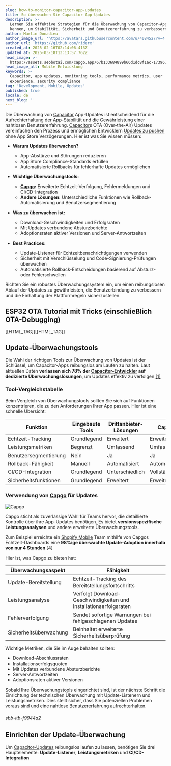 ```yaml
---
slug: how-to-monitor-capacitor-app-updates
title: So überwachen Sie Capacitor App-Updates
description: >-
  Lernen Sie effektive Strategien für die Überwachung von Capacitor-App-Updates
  kennen, um Stabilität, Sicherheit und Benutzererfahrung zu verbessern.
author: Martin Donadieu
author_image_url: 'https://avatars.githubusercontent.com/u/4084527?v=4'
author_url: 'https://github.com/riderx'
created_at: 2025-02-16T02:14:06.413Z
updated_at: 2025-03-18T13:13:57.762Z
head_image: >-
  https://assets.seobotai.com/capgo.app/67b133684899b66d1dc8f1ac-1739672065689.jpg
head_image_alt: Mobile Entwicklung
keywords: >-
  Capacitor, app updates, monitoring tools, performance metrics, user
  experience, security compliance
tag: 'Development, Mobile, Updates'
published: true
locale: de
next_blog: ''
---
```


Die Überwachung von [Capacitor](https://capacitorjs.com/) App-Updates ist entscheidend für die Aufrechterhaltung der App-Stabilität und die Gewährleistung einer nahtlosen Benutzererfahrung. [Capacitor](https://capacitorjs.com/)s OTA (Over-the-Air) Updates vereinfachen den Prozess und ermöglichen Entwicklern [Updates zu pushen](https://capgo.app/docs/plugin/cloud-mode/hybrid-update) ohne App Store Verzögerungen. Hier ist was Sie wissen müssen:

-   **Warum Updates überwachen?**
    
    -   App-Abstürze und Störungen reduzieren
    -   App Store Compliance-Standards erfüllen
    -   Automatisierte Rollbacks für fehlerhafte Updates ermöglichen
-   **Wichtige Überwachungstools:**
    
    -   **[Capgo](https://capgo.app/):** Erweiterte Echtzeit-Verfolgung, Fehlermeldungen und CI/CD-Integration
    -   **Andere Lösungen:** Unterschiedliche Funktionen wie Rollback-Automatisierung und Benutzersegmentierung
-   **Was zu überwachen ist:**
    
    -   Download-Geschwindigkeiten und Erfolgsraten
    -   Mit Updates verbundene Absturzberichte
    -   Adoptionsraten aktiver Versionen und Server-Antwortzeiten
-   **Best Practices:**
    
    -   Update-Listener für Echtzeitbenachrichtigungen verwenden
    -   Sicherheit mit Verschlüsselung und Code-Signierung-Prüfungen überwachen
    -   Automatisierte Rollback-Entscheidungen basierend auf Absturz- oder Fehlerschwellen

Richten Sie ein robustes Überwachungssystem ein, um einen reibungslosen Ablauf der Updates zu gewährleisten, die Benutzerbindung zu verbessern und die Einhaltung der Plattformregeln sicherzustellen.

## ESP32 OTA Tutorial mit Tricks (einschließlich OTA-Debugging)

[[HTML_TAG]][[HTML_TAG]]

## Update-Überwachungstools

Die Wahl der richtigen Tools zur Überwachung von Updates ist der Schlüssel, um Capacitor-Apps reibungslos am Laufen zu halten. Laut aktuellen Daten **verlassen sich 78% der [Capacitor-Entwickler](https://capgo.app/blog/capacitor-comprehensive-guide/) auf dedizierte Überwachungslösungen**, um Updates effektiv zu verfolgen [\[1\]](https://ionicio/blog/capacitor-live-updates-sdk-is-now-ga)

### Tool-Vergleichstabelle

Beim Vergleich von Überwachungstools sollten Sie sich auf Funktionen konzentrieren, die zu den Anforderungen Ihrer App passen. Hier ist eine schnelle Übersicht:

| Funktion | Eingebaute Tools | Drittanbieter-Lösungen | Capgo |
| --- | --- | --- | --- |
| Echtzeit-Tracking | Grundlegend | Erweitert | Erweitert |
| Leistungsmetriken | Begrenzt | Umfassend | Umfassend |
| Benutzersegmentierung | Nein | Ja | Ja |
| Rollback-Fähigkeit | Manuell | Automatisiert | Automatisiert |
| CI/CD-Integration | Grundlegend | Unterschiedlich | Vollständig |
| Sicherheitsfunktionen | Grundlegend | Erweitert | Erweitert |

### Verwendung von [Capgo](https://capgo.app/) für Updates

![Capgo](https://mars-images.imgix.net/seobot/screenshots/capgo.app-26aea05b7e2e737b790a9becb40f7bc5-2025-02-16.jpg?auto=compress)

Capgo sticht als zuverlässige Wahl für Teams hervor, die detaillierte Kontrolle über ihre App-Updates benötigen. Es bietet **versionsspezifische Leistungsanalysen** und andere erweiterte Überwachungstools.

Zum Beispiel erreichte ein [Shopify Mobile](https://wwwshopifycom/mobile) Team mithilfe von Capgos Echtzeit-Dashboards eine **98%ige überwachte Update-Adoption innerhalb von nur 4 Stunden** [\[4\]](https://appstudyraidcom/en/read/11146/345615/using-tools-for-performance-monitoring)

Hier ist, was Capgo zu bieten hat:

| Überwachungsaspekt | Fähigkeit |
| --- | --- |
| Update-Bereitstellung | Echtzeit-Tracking des Bereitstellungsfortschritts |
| Leistungsanalyse | Verfolgt Download-Geschwindigkeiten und Installationserfolgsraten |
| Fehlerverfolgung | Sendet sofortige Warnungen bei fehlgeschlagenen Updates |
| Sicherheitsüberwachung | Beinhaltet erweiterte Sicherheitsüberprüfung |

Wichtige Metriken, die Sie im Auge behalten sollten:

-   Download-Abschlussraten
-   Installationserfolgsquoten
-   Mit Updates verbundene Absturzberichte
-   Server-Antwortzeiten
-   Adoptionsraten aktiver Versionen

Sobald Ihre Überwachungstools eingerichtet sind, ist der nächste Schritt die Einrichtung der technischen Überwachung mit Update-Listenern und Leistungsmetriken. Dies stellt sicher, dass Sie potenziellen Problemen voraus sind und eine nahtlose Benutzererfahrung aufrechterhalten.

###### sbb-itb-f9944d2

## Einrichten der Update-Überwachung

Um [Capacitor-Updates](https://capgo.app/plugins/capacitor-updater/) reibungslos laufen zu lassen, benötigen Sie drei Hauptelemente: **Update-Listener**, **Leistungsmetriken** und **CI/CD-Integration**